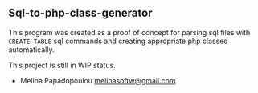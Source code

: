 ## Sql-to-php-class-generator
This program was created as a proof of concept for parsing sql files with `CREATE TABLE` sql commands and creating appropriate php classes automatically.

This project is still in WIP status.

- Melina Papadopoulou melinasoftw@gmail.com
